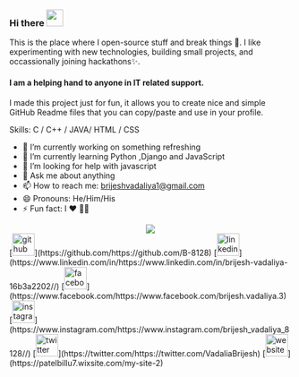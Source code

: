 ### Hi there <img src="https://raw.githubusercontent.com/ikeyurp/ikeyurp/master/src/Hi.gif" width="30px">

This is the place where I open-source stuff and break things :rofl:. I like experimenting with new technologies, building small projects, and occassionally joining hackathons✨.

#### I am a helping hand to anyone in IT related support.
I made this project just for fun, it allows you to create nice and simple GitHub Readme files that you can copy/paste and use in your profile.

Skills: C / C++ / JAVA/ HTML / CSS

- 🔭 I’m currently working on something refreshing 
- 🌱 I’m currently learning Python ,Django and JavaScript  
- 🤔 I’m looking for help with javascript 
- 💬 Ask me about anything 
- 📫 How to reach me: brijeshvadaliya1@gmail.com
- 😄 Pronouns: He/Him/His 
- ⚡ Fun fact: I ❤️ 👨‍💻 





 <div align="center"><img src="https://raw.githubusercontent.com/ikeyurp/ikeyurp/master/src/Comp-Man.gif"></div>
 [<img src='https://cdn.jsdelivr.net/npm/simple-icons@3.0.1/icons/github.svg' alt='github' height='40'>](https://github.com/https://github.com/B-8128)  [<img src='https://cdn.jsdelivr.net/npm/simple-icons@3.0.1/icons/linkedin.svg' alt='linkedin' height='40'>](https://www.linkedin.com/in/https://www.linkedin.com/in/brijesh-vadaliya-16b3a2202//)  [<img src='https://cdn.jsdelivr.net/npm/simple-icons@3.0.1/icons/facebook.svg' alt='facebook' height='40'>](https://www.facebook.com/https://www.facebook.com/brijesh.vadaliya.3)  [<img src='https://cdn.jsdelivr.net/npm/simple-icons@3.0.1/icons/instagram.svg' alt='instagram' height='40'>](https://www.instagram.com/https://www.instagram.com/brijesh_vadaliya_8128//)  [<img src='https://cdn.jsdelivr.net/npm/simple-icons@3.0.1/icons/twitter.svg' alt='twitter' height='40'>](https://twitter.com/https://twitter.com/VadaliaBrijesh)  [<img src='https://cdn.jsdelivr.net/npm/simple-icons@3.0.1/icons/icloud.svg' alt='website' height='40'>](https://patelbillu7.wixsite.com/my-site-2)  

